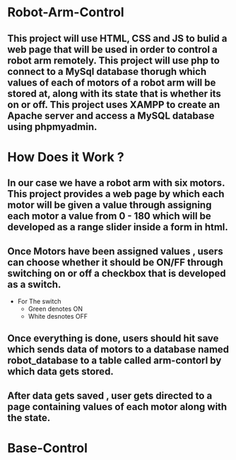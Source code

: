 # Robot-Arm-Control

## This project will use HTML, CSS and JS to bulid a web page that will be used in order to control a robot arm remotely. This project will use php to connect to a MySql database thorugh which values of each of motors of a robot arm will be stored at, along with its state that is whether its on or off. This project uses XAMPP to create an Apache server and access a MySQL database using phpmyadmin.

# How Does it Work ?

## In our case we have a robot arm with six motors. This project provides a web page by which each motor will be given a value through assigning each motor a value from 0 - 180 which will be developed as a range slider inside a form in html.

## Once Motors have been assigned values , users can choose whether it should be ON/FF through switching on or off a checkbox that is developed as a switch.

- For The switch
  - Green denotes ON
  - White desnotes OFF

## Once everything is done, users should hit save which sends data of motors to a database named robot_database to a table called arm-contorl by which data gets stored.

## After data gets saved , user gets directed to a page containing values of each motor along with the state.

# Base-Control
